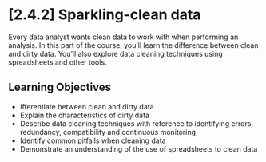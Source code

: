 # [2.4.2] Sparkling-clean data
Every data analyst wants clean data to work with when performing an analysis. In this part of the course, you’ll learn the difference between clean and dirty data. You’ll also explore data cleaning techniques using spreadsheets and other tools.

## Learning Objectives
- ifferentiate between clean and dirty data
- Explain the characteristics of dirty data
- Describe data cleaning techniques with reference to identifying errors, redundancy, compatibility and continuous monitoring
- Identify common pitfalls when cleaning data
- Demonstrate an understanding of the use of spreadsheets to clean data